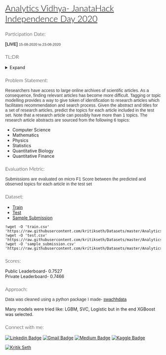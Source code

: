 <h1 style="color: 'black'; font-family: 'Lato', sans-serif; font-weight: 300; ">
  <a href="https://datahack.analyticsvidhya.com/contest/janatahack-independence-day-2020-ml-hackathon/" target="_blank">
    Analytics Vidhya- JanataHack Independence Day 2020
  </a>
</h1>

<h3 style="color: 'black'; font-family: 'Lato', sans-serif; font-weight: 300; ">
  Participation Date:
</h3>

<p style="color: #333; font-family: 'Muli', sans-serif; margin-bottom: 15px;">
   <strong>[LIVE]</strong>  <small>15-08-2020 to 23-08-2020</small>
</p>

<h3 style="color: 'black'; font-family: 'Lato', sans-serif; font-weight: 300; ">
  TL;DR
</h3>

<details>
<summary>Expand</summary>
  Given the abstract and title of research papers, predict the topic of research paper (multi-label classification). Evaluation metric was micro F1 score. Text cleaning was performed using <a href="https://pypi.org/project/swachhdata/">swachhdata</a> a python package made by me for data cleaning. Model finalised here was XGBoost.
  
  * Public Leaderboard- 0.7527
  * Private Leaderboard- 0.7466

</details>


<h3 style="color: 'black'; font-family: 'Lato', sans-serif; font-weight: 300; ">
  Problem Statement:
</h3>

<p style="color: #333; font-family: 'Muli', sans-serif; margin-bottom: 15px;">
  Researchers have access to large online archives of scientific articles. As a consequence, finding relevant articles has become more difficult. Tagging or topic modelling provides a way to give token of identification to research articles which facilitates recommendation and search process.
  Given the abstract and titles for a set of research articles, predict the topics for each article included in the test set. 
Note that a research article can possibly have more than 1 topics. The research article abstracts are sourced from the following 6 topics:
</p>


* Computer Science
* Mathematics
* Physics
* Statistics
* Quantitative Biology
* Quantitative Finance


<h3 style="color: 'black'; font-family: 'Lato', sans-serif; font-weight: 300; ">
  Evaluation Metric:
</h3>

<p style="color: #333; font-family: 'Muli', sans-serif; margin-bottom: 15px;">
Submissions are evaluated on micro F1 Score between the predicted and observed topics for each article in the test set
</p>


<h3 style="color: 'black'; font-family: 'Lato', sans-serif; font-weight: 300; ">
  Dataset:
</h3>

* [Train](https://raw.githubusercontent.com/kritikseth/Datasets/master/Analytics%20Vidhya/JanataHack%20Independence%20Day%202020%20/janatahack_independence_day_2020_train.csv)
* [Test](https://raw.githubusercontent.com/kritikseth/Datasets/master/Analytics%20Vidhya/JanataHack%20Independence%20Day%202020%20/janatahack_independence_day_2020_test.csv)
* [Sample Submission](https://raw.githubusercontent.com/kritikseth/Datasets/master/Analytics%20Vidhya/JanataHack%20Independence%20Day%202020%20/janatahack_independence_day_2020_sample_submission.csv)


```
!wget -O 'train.csv' 'https://raw.githubusercontent.com/kritikseth/Datasets/master/Analytics%20Vidhya/JanataHack%20Independence%20Day%202020%20/janatahack_independence_day_2020_train.csv'
!wget -O 'test.csv' 'https://raw.githubusercontent.com/kritikseth/Datasets/master/Analytics%20Vidhya/JanataHack%20Independence%20Day%202020%20/janatahack_independence_day_2020_test.csv'
!wget -O 'sample_submission.csv' 'https://raw.githubusercontent.com/kritikseth/Datasets/master/Analytics%20Vidhya/JanataHack%20Independence%20Day%202020%20/janatahack_independence_day_2020_sample_submission.csv'
````


<h3 style="color: 'black'; font-family: 'Lato', sans-serif; font-weight: 300; ">
  Scores:
</h3>

<dl>
  <dt>Public Leaderboard- 0.7527</dt>
  <dt>Private Leaderboard- 0.7466</dt>
</dl>


<h3 style="color: 'black'; font-family: 'Lato', sans-serif; font-weight: 300; ">
  Approach:
</h3>

<p style="color: #333; font-family: 'Muli', sans-serif; margin-bottom: 15px;">
  Data was cleaned using a python package I made- <a href="https://pypi.org/project/swachhdata/">swachhdata</a>
  
  Many models were tried like: LGBM, SVC, Logistic but in the end XGBoost was selected.
</p>


<h3 style="color: 'black'; font-family: 'Lato', sans-serif; font-weight: 300; ">
  Connect with me:
</h3>

[![Linkedin Badge](https://img.shields.io/badge/-LinkedIn-blue?style=flat-square&logo=Linkedin&logoColor=white&link=https://www.linkedin.com/in/kritikseth)](https://www.linkedin.com/in/kritikseth)
[![Gmail Badge](https://img.shields.io/badge/-Gmail-c14438?style=flat-square&logo=Gmail&logoColor=white&link=mailto:sethkritik@gmail.com)](mailto:sethkritik@gmail.com)
[![Medium Badge](https://img.shields.io/badge/-Medium-000000?style=flat-square&labelColor=000000&logo=medium&logoColor=white&link=https://medium.com/@kritikseth)](https://medium.com/@kritikseth)
[![Kaggle Badge](https://img.shields.io/badge/-Kaggle-20BEFF?style=flat-square&logo=Kaggle&logoColor=white&link=https://www.kaggle.com/kritikseth)](https://www.kaggle.com/kritikseth) 


<a href="https://kritikseth.github.io/ipynbtagredirect" target="_parent"><img src="https://raw.githack.com/kritikseth/kritikseth/master/assets/icons/kritik_ipynbtagredirect.svg" alt="Kritik Seth"/></a>
